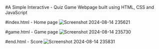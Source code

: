#A Simple Interactive - Quiz Game Webpage built using HTML, CSS and JavaScript

#index.html - Home page
![Screenshot 2024-08-14 235621](https://github.com/user-attachments/assets/2f2c05a9-e335-4dc0-bc1c-10ba357854e6)

#game.html - Game page
![Screenshot 2024-08-14 235730](https://github.com/user-attachments/assets/19fafada-489e-46bb-9f65-a172efdff06b)

#end.html - Score
![Screenshot 2024-08-14 235831](https://github.com/user-attachments/assets/8983b37e-ac16-433f-9665-e4344af523cc)




